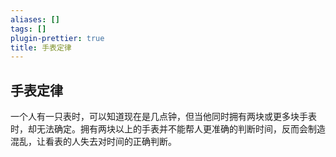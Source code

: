 ```yaml
---
aliases: []
tags: []
plugin-prettier: true
title: 手表定律
---
```


## 手表定律 

一个人有一只表时，可以知道现在是几点钟，但当他同时拥有两块或更多块手表时，却无法确定。拥有两块以上的手表并不能帮人更准确的判断时间，反而会制造混乱，让看表的人失去对时间的正确判断。

